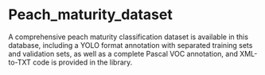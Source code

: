 # Peach_maturity_dataset

A comprehensive peach maturity classification dataset is available in this database, including a YOLO format annotation with separated training sets and validation sets, as well as a complete Pascal VOC annotation, and XML-to-TXT code is provided in the library.
